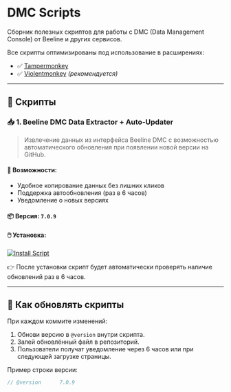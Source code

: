 # DMC Scripts

Сборник полезных скриптов для работы с DMC (Data Management Console) от Beeline и других сервисов.

Все скрипты оптимизированы под использование в расширениях:
- ✅ [Tampermonkey](https://www.tampermonkey.net/)
- ✅ [Violentmonkey](https://violentmonkey.github.io/) *(рекомендуется)*

---

## 🧩 Скрипты

### 📥 1. Beeline DMC Data Extractor + Auto-Updater

> Извлечение данных из интерфейса Beeline DMC с возможностью автоматического обновления при появлении новой версии на GitHub.

#### 🔧 Возможности:
- Удобное копирование данных без лишних кликов
- Поддержка автообновления (раз в 6 часов)
- Уведомление о новых версиях

#### 📦 Версия: `7.0.9`

#### 🖱️ Установка:
[![Install Script](https://img.shields.io/badge/-Установить-success)](https://raw.githubusercontent.com/zOnVolga/DMC_scripts/main/Beeline%20DMC%20Data%20Extractor.js)

👉 После установки скрипт будет автоматически проверять наличие обновлений раз в 6 часов.

---

## 🔄 Как обновлять скрипты

При каждом коммите изменений:
1. Обнови версию в `@version` внутри скрипта.
2. Залей обновлённый файл в репозиторий.
3. Пользователи получат уведомление через 6 часов или при следующей загрузке страницы.

Пример строки версии:
```js
// @version      7.0.9
